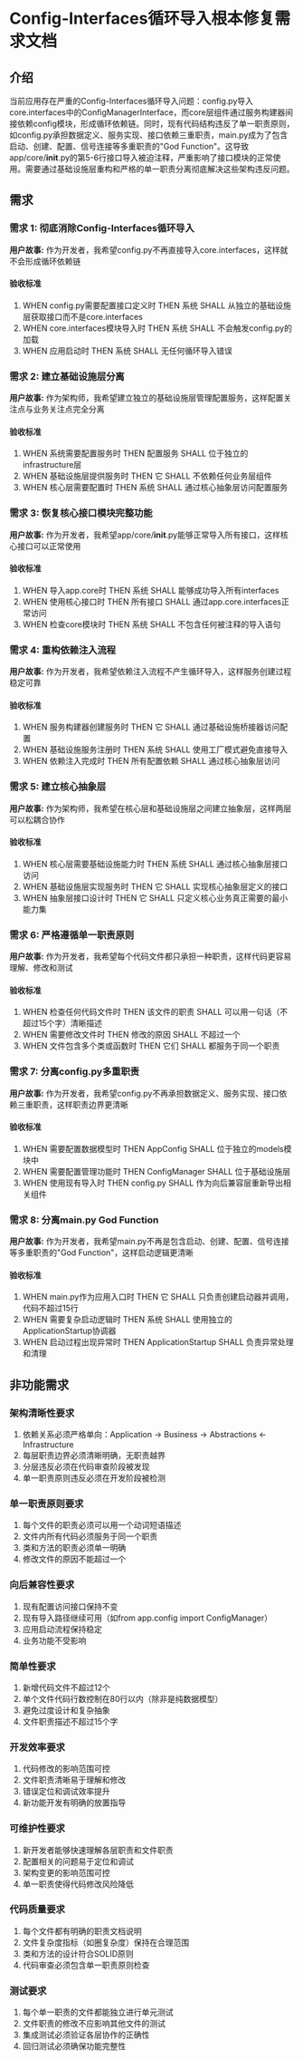 # Config-Interfaces循环导入根本修复需求文档

## 介绍

当前应用存在严重的Config-Interfaces循环导入问题：config.py导入core.interfaces中的ConfigManagerInterface，而core层组件通过服务构建器间接依赖config模块，形成循环依赖链。同时，现有代码结构违反了单一职责原则，如config.py承担数据定义、服务实现、接口依赖三重职责，main.py成为了包含启动、创建、配置、信号连接等多重职责的"God Function"。这导致app/core/__init__.py的第5-6行接口导入被迫注释，严重影响了接口模块的正常使用。需要通过基础设施层重构和严格的单一职责分离彻底解决这些架构违反问题。

## 需求

### 需求 1: 彻底消除Config-Interfaces循环导入

**用户故事:** 作为开发者，我希望config.py不再直接导入core.interfaces，这样就不会形成循环依赖链

#### 验收标准

1. WHEN config.py需要配置接口定义时 THEN 系统 SHALL 从独立的基础设施层获取接口而不是core.interfaces
2. WHEN core.interfaces模块导入时 THEN 系统 SHALL 不会触发config.py的加载
3. WHEN 应用启动时 THEN 系统 SHALL 无任何循环导入错误

### 需求 2: 建立基础设施层分离

**用户故事:** 作为架构师，我希望建立独立的基础设施层管理配置服务，这样配置关注点与业务关注点完全分离

#### 验收标准

1. WHEN 系统需要配置服务时 THEN 配置服务 SHALL 位于独立的infrastructure层
2. WHEN 基础设施层提供服务时 THEN 它 SHALL 不依赖任何业务层组件
3. WHEN 核心层需要配置时 THEN 系统 SHALL 通过核心抽象层访问配置服务

### 需求 3: 恢复核心接口模块完整功能

**用户故事:** 作为开发者，我希望app/core/__init__.py能够正常导入所有接口，这样核心接口可以正常使用

#### 验收标准

1. WHEN 导入app.core时 THEN 系统 SHALL 能够成功导入所有interfaces
2. WHEN 使用核心接口时 THEN 所有接口 SHALL 通过app.core.interfaces正常访问
3. WHEN 检查core模块时 THEN 系统 SHALL 不包含任何被注释的导入语句

### 需求 4: 重构依赖注入流程

**用户故事:** 作为开发者，我希望依赖注入流程不产生循环导入，这样服务创建过程稳定可靠

#### 验收标准

1. WHEN 服务构建器创建服务时 THEN 它 SHALL 通过基础设施桥接器访问配置
2. WHEN 基础设施服务注册时 THEN 系统 SHALL 使用工厂模式避免直接导入
3. WHEN 依赖注入完成时 THEN 所有配置依赖 SHALL 通过核心抽象层访问

### 需求 5: 建立核心抽象层

**用户故事:** 作为架构师，我希望在核心层和基础设施层之间建立抽象层，这样两层可以松耦合协作

#### 验收标准

1. WHEN 核心层需要基础设施能力时 THEN 系统 SHALL 通过核心抽象层接口访问
2. WHEN 基础设施层实现服务时 THEN 它 SHALL 实现核心抽象层定义的接口
3. WHEN 抽象层接口设计时 THEN 它 SHALL 只定义核心业务真正需要的最小能力集

### 需求 6: 严格遵循单一职责原则

**用户故事:** 作为开发者，我希望每个代码文件都只承担一种职责，这样代码更容易理解、修改和测试

#### 验收标准

1. WHEN 检查任何代码文件时 THEN 该文件的职责 SHALL 可以用一句话（不超过15个字）清晰描述
2. WHEN 需要修改文件时 THEN 修改的原因 SHALL 不超过一个
3. WHEN 文件包含多个类或函数时 THEN 它们 SHALL 都服务于同一个职责

### 需求 7: 分离config.py多重职责

**用户故事:** 作为开发者，我希望config.py不再承担数据定义、服务实现、接口依赖三重职责，这样职责边界更清晰

#### 验收标准

1. WHEN 需要配置数据模型时 THEN AppConfig SHALL 位于独立的models模块中
2. WHEN 需要配置管理功能时 THEN ConfigManager SHALL 位于基础设施层
3. WHEN 使用现有导入时 THEN config.py SHALL 作为向后兼容层重新导出相关组件

### 需求 8: 分离main.py God Function

**用户故事:** 作为开发者，我希望main.py不再是包含启动、创建、配置、信号连接等多重职责的"God Function"，这样启动逻辑更清晰

#### 验收标准

1. WHEN main.py作为应用入口时 THEN 它 SHALL 只负责创建启动器并调用，代码不超过15行
2. WHEN 需要复杂启动逻辑时 THEN 系统 SHALL 使用独立的ApplicationStartup协调器
3. WHEN 启动过程出现异常时 THEN ApplicationStartup SHALL 负责异常处理和清理

## 非功能需求

### 架构清晰性要求

1. 依赖关系必须严格单向：Application → Business → Abstractions ← Infrastructure
2. 每层职责边界必须清晰明确，无职责越界
3. 分层违反必须在代码审查阶段被发现
4. 单一职责原则违反必须在开发阶段被检测

### 单一职责原则要求

1. 每个文件的职责必须可以用一个动词短语描述
2. 文件内所有代码必须服务于同一个职责
3. 类和方法的职责必须单一明确
4. 修改文件的原因不能超过一个

### 向后兼容性要求

1. 现有配置访问接口保持不变
2. 现有导入路径继续可用（如from app.config import ConfigManager）
3. 应用启动流程保持稳定
4. 业务功能不受影响

### 简单性要求

1. 新增代码文件不超过12个
2. 单个文件代码行数控制在80行以内（除非是纯数据模型）
3. 避免过度设计和复杂抽象
4. 文件职责描述不超过15个字

### 开发效率要求

1. 代码修改的影响范围可控
2. 文件职责清晰易于理解和修改
3. 错误定位和调试效率提升
4. 新功能开发有明确的放置指导

### 可维护性要求

1. 新开发者能够快速理解各层职责和文件职责
2. 配置相关的问题易于定位和调试
3. 架构变更的影响范围可控
4. 单一职责使得代码修改风险降低

### 代码质量要求

1. 每个文件都有明确的职责文档说明
2. 文件复杂度指标（如圈复杂度）保持在合理范围
3. 类和方法的设计符合SOLID原则
4. 代码审查必须包含单一职责原则检查

### 测试要求

1. 每个单一职责的文件都能独立进行单元测试
2. 文件职责的修改不应影响其他文件的测试
3. 集成测试必须验证各层协作的正确性
4. 回归测试必须确保功能完整性